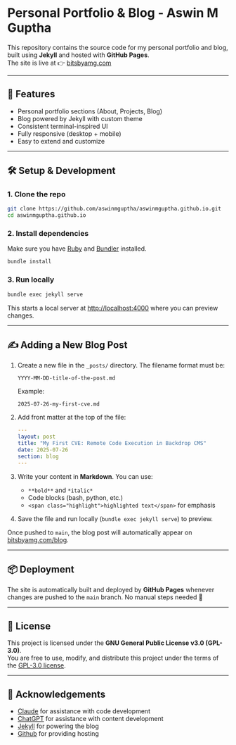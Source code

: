 # Personal Portfolio & Blog - Aswin M Guptha

This repository contains the source code for my personal portfolio and blog, built using **Jekyll** and hosted with **GitHub Pages**.  
The site is live at 👉 [bitsbyamg.com](https://bitsbyamg.com)

---

## 📌 Features
- Personal portfolio sections (About, Projects, Blog)
- Blog powered by Jekyll with custom theme
- Consistent terminal-inspired UI
- Fully responsive (desktop + mobile)
- Easy to extend and customize

---

## 🛠️ Setup & Development

### 1. Clone the repo
```bash
git clone https://github.com/aswinmguptha/aswinmguptha.github.io.git
cd aswinmguptha.github.io
````

### 2. Install dependencies

Make sure you have [Ruby](https://www.ruby-lang.org/en/downloads/) and [Bundler](https://bundler.io/) installed.

```bash
bundle install
```

### 3. Run locally

```bash
bundle exec jekyll serve
```

This starts a local server at [http://localhost:4000](http://localhost:4000) where you can preview changes.

---

## ✍️ Adding a New Blog Post

1. Create a new file in the `_posts/` directory.
   The filename format must be:

   ```
   YYYY-MM-DD-title-of-the-post.md
   ```

   Example:

   ```
   2025-07-26-my-first-cve.md
   ```

2. Add front matter at the top of the file:

   ```yaml
   ---
   layout: post
   title: "My First CVE: Remote Code Execution in Backdrop CMS"
   date: 2025-07-26
   section: blog
   ---
   ```

3. Write your content in **Markdown**. You can use:

   * `**bold**` and `*italic*`
   * Code blocks (bash, python, etc.)
   * `<span class="highlight">highlighted text</span>` for emphasis

4. Save the file and run locally (`bundle exec jekyll serve`) to preview.

Once pushed to `main`, the blog post will automatically appear on [bitsbyamg.com/blog](https://bitsbyamg.com/blog).

---

## 📦 Deployment

The site is automatically built and deployed by **GitHub Pages** whenever changes are pushed to the `main` branch.
No manual steps needed 🎉

---

## 📜 License

This project is licensed under the **GNU General Public License v3.0 (GPL-3.0)**.  
You are free to use, modify, and distribute this project under the terms of the [GPL-3.0 license](https://choosealicense.com/licenses/gpl-3.0/).

---

## 🙌 Acknowledgements

* [Claude](https://claude.ai) for assistance with code development
* [ChatGPT](https://chatgpt.com) for assistance with content development
* [Jekyll](https://jekyllrb.com) for powering the blog
* [Github](https://github.com) for providing hosting